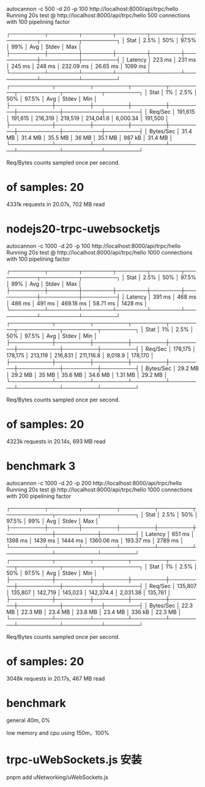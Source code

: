 autocannon -c 500 -d 20 -p 100 http://localhost:8000/api/trpc/hello
Running 20s test @ http://localhost:8000/api/trpc/hello
500 connections with 100 pipelining factor


┌─────────┬────────┬────────┬────────┬────────┬───────────┬──────────┬─────────┐
│ Stat    │ 2.5%   │ 50%    │ 97.5%  │ 99%    │ Avg       │ Stdev    │ Max     │
├─────────┼────────┼────────┼────────┼────────┼───────────┼──────────┼─────────┤
│ Latency │ 223 ms │ 231 ms │ 245 ms │ 248 ms │ 232.09 ms │ 26.65 ms │ 1099 ms │
└─────────┴────────┴────────┴────────┴────────┴───────────┴──────────┴─────────┘
┌───────────┬─────────┬─────────┬─────────┬─────────┬───────────┬──────────┬─────────┐
│ Stat      │ 1%      │ 2.5%    │ 50%     │ 97.5%   │ Avg       │ Stdev    │ Min     │
├───────────┼─────────┼─────────┼─────────┼─────────┼───────────┼──────────┼─────────┤
│ Req/Sec   │ 191,615 │ 191,615 │ 216,319 │ 219,519 │ 214,041.6 │ 6,000.34 │ 191,500 │
├───────────┼─────────┼─────────┼─────────┼─────────┼───────────┼──────────┼─────────┤
│ Bytes/Sec │ 31.4 MB │ 31.4 MB │ 35.5 MB │ 36 MB   │ 35.1 MB   │ 987 kB   │ 31.4 MB │
└───────────┴─────────┴─────────┴─────────┴─────────┴───────────┴──────────┴─────────┘

Req/Bytes counts sampled once per second.
# of samples: 20

4331k requests in 20.07s, 702 MB read

# nodejs20-trpc-uwebsocketjs
autocannon -c 1000 -d 20 -p 100 http://localhost:8000/api/trpc/hello
Running 20s test @ http://localhost:8000/api/trpc/hello
1000 connections with 100 pipelining factor


┌─────────┬────────┬────────┬────────┬────────┬───────────┬──────────┬─────────┐
│ Stat    │ 2.5%   │ 50%    │ 97.5%  │ 99%    │ Avg       │ Stdev    │ Max     │
├─────────┼────────┼────────┼────────┼────────┼───────────┼──────────┼─────────┤
│ Latency │ 391 ms │ 468 ms │ 486 ms │ 491 ms │ 469.18 ms │ 58.71 ms │ 1428 ms │
└─────────┴────────┴────────┴────────┴────────┴───────────┴──────────┴─────────┘
┌───────────┬─────────┬─────────┬─────────┬─────────┬───────────┬─────────┬─────────┐
│ Stat      │ 1%      │ 2.5%    │ 50%     │ 97.5%   │ Avg       │ Stdev   │ Min     │
├───────────┼─────────┼─────────┼─────────┼─────────┼───────────┼─────────┼─────────┤
│ Req/Sec   │ 178,175 │ 178,175 │ 213,119 │ 216,831 │ 211,116.8 │ 8,018.9 │ 178,170 │
├───────────┼─────────┼─────────┼─────────┼─────────┼───────────┼─────────┼─────────┤
│ Bytes/Sec │ 29.2 MB │ 29.2 MB │ 35 MB   │ 35.6 MB │ 34.6 MB   │ 1.31 MB │ 29.2 MB │
└───────────┴─────────┴─────────┴─────────┴─────────┴───────────┴─────────┴─────────┘

Req/Bytes counts sampled once per second.
# of samples: 20

4323k requests in 20.14s, 693 MB read

# benchmark 3
autocannon -c 1000 -d 20 -p 200 http://localhost:8000/api/trpc/hello
Running 20s test @ http://localhost:8000/api/trpc/hello
1000 connections with 200 pipelining factor


┌─────────┬────────┬─────────┬─────────┬─────────┬────────────┬───────────┬─────────┐
│ Stat    │ 2.5%   │ 50%     │ 97.5%   │ 99%     │ Avg        │ Stdev     │ Max     │
├─────────┼────────┼─────────┼─────────┼─────────┼────────────┼───────────┼─────────┤
│ Latency │ 651 ms │ 1398 ms │ 1439 ms │ 1444 ms │ 1360.06 ms │ 193.37 ms │ 2789 ms │
└─────────┴────────┴─────────┴─────────┴─────────┴────────────┴───────────┴─────────┘
┌───────────┬─────────┬─────────┬─────────┬─────────┬───────────┬──────────┬─────────┐
│ Stat      │ 1%      │ 2.5%    │ 50%     │ 97.5%   │ Avg       │ Stdev    │ Min     │
├───────────┼─────────┼─────────┼─────────┼─────────┼───────────┼──────────┼─────────┤
│ Req/Sec   │ 135,807 │ 135,807 │ 142,719 │ 145,023 │ 142,374.4 │ 2,031.38 │ 135,761 │
├───────────┼─────────┼─────────┼─────────┼─────────┼───────────┼──────────┼─────────┤
│ Bytes/Sec │ 22.3 MB │ 22.3 MB │ 23.4 MB │ 23.8 MB │ 23.4 MB   │ 336 kB   │ 22.3 MB │
└───────────┴─────────┴─────────┴─────────┴─────────┴───────────┴──────────┴─────────┘

Req/Bytes counts sampled once per second.
# of samples: 20

3048k requests in 20.17s, 467 MB read
# benchmark 
general
40m, 0%

low memory and cpu using
150m，100%

# trpc-uWebSockets.js 安装
pnpm add uNetworking/uWebSockets.js
